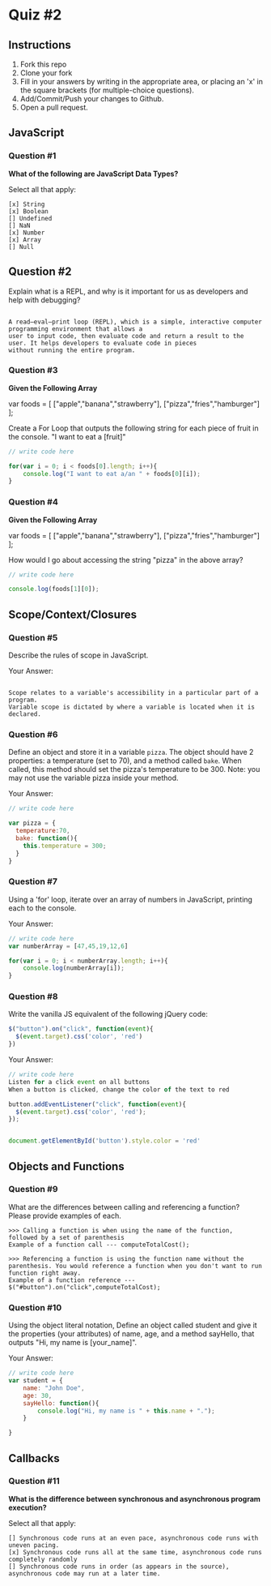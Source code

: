 # Quiz #2

## Instructions

1. Fork this repo
2. Clone your fork
3. Fill in your answers by writing in the appropriate area, or placing an 'x' in
the square brackets (for multiple-choice questions).
4. Add/Commit/Push your changes to Github.
5. Open a pull request.

## JavaScript

### Question #1

**What of the following are JavaScript Data Types?**

Select all that apply:
```
[x] String
[x] Boolean
[] Undefined
[] NaN
[x] Number
[x] Array
[] Null
```

## Question #2

Explain what is a REPL, and why is it important for us as developers and help with debugging?

```text

A read–eval–print loop (REPL), which is a simple, interactive computer programming environment that allows a
user to input code, then evaluate code and return a result to the user. It helps developers to evaluate code in pieces
without running the entire program.

```
### Question #3

**Given the Following Array**

var foods = [ ["apple","banana","strawberry"], ["pizza","fries","hamburger"] ];

Create a For Loop that outputs the following string for each piece of fruit in the console. "I want to eat a [fruit]"

```js
// write code here

for(var i = 0; i < foods[0].length; i++){
	console.log("I want to eat a/an " + foods[0][i]);
}


```
### Question #4

**Given the Following Array**

var foods = [ ["apple","banana","strawberry"], ["pizza","fries","hamburger"] ];

How would I go about accessing the string "pizza" in the above array?

```js
// write code here

console.log(foods[1][0]);
```

## Scope/Context/Closures

### Question #5

Describe the rules of scope in JavaScript.

Your Answer:
```text

Scope relates to a variable's accessibility in a particular part of a program.
Variable scope is dictated by where a variable is located when it is declared.

```

### Question #6

Define an object and store it in a variable `pizza`. The object should have 2
properties: a temperature (set to 70), and a method called `bake`. When called,
this method should set the pizza's temperature to be 300. Note: you may not use
the variable pizza inside your method.

Your Answer:
```js
// write code here

var pizza = {
  temperature:70,
  bake: function(){
    this.temperature = 300;
  }
}

```

### Question #7

Using a 'for' loop, iterate over an array of numbers in JavaScript, printing each to the console.

Your Answer:
```js
// write code here
var numberArray = [47,45,19,12,6]

for(var i = 0; i < numberArray.length; i++){
	console.log(numberArray[i]);
}

```

### Question #8

Write the vanilla JS equivalent of the following jQuery code:

```js
$("button").on("click", function(event){
  $(event.target).css('color', 'red')
})
```

Your Answer:
```js
// write code here
Listen for a click event on all buttons
When a button is clicked, change the color of the text to red

button.addEventListener("click", function(event){
  $(event.target).css('color', 'red');
});


document.getElementById('button').style.color = 'red'

```

## Objects and Functions

### Question #9

What are the differences between calling and referencing a function? Please provide examples of each.

```text
>>> Calling a function is when using the name of the function, followed by a set of parenthesis
Example of a function call --- computeTotalCost();

>>> Referencing a function is using the function name without the parenthesis. You would reference a function when you don't want to run function right away.
Example of a function reference --- $("#button").on("click",computeTotalCost);
```
### Question #10

Using the object literal notation, Define an object called student and give it the
properties (your attributes) of name, age, and a method sayHello, that outputs "Hi,
my name is [your_name]".

Your Answer:
```js
// write code here
var student = {
	name: "John Doe",
	age: 30,
	sayHello: function(){
		console.log("Hi, my name is " + this.name + ".");
	}

}


```

## Callbacks

### Question #11

**What is the difference between synchronous and asynchronous program execution?**

Select all that apply:
```
[] Synchronous code runs at an even pace, asynchronous code runs with uneven pacing.
[x] Synchronous code runs all at the same time, asynchronous code runs completely randomly
[] Synchronous code runs in order (as appears in the source), asynchronous code may run at a later time.
```
